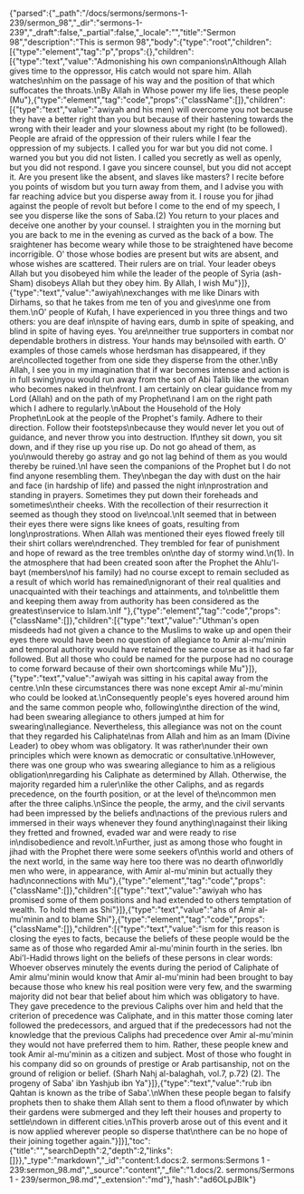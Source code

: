 {"parsed":{"_path":"/docs/sermons/sermons-1-239/sermon_98","_dir":"sermons-1-239","_draft":false,"_partial":false,"_locale":"","title":"Sermon 98","description":"This is sermon 98","body":{"type":"root","children":[{"type":"element","tag":"p","props":{},"children":[{"type":"text","value":"Admonishing his own companions\nAlthough Allah gives time to the oppressor, His catch would not spare him. Allah watches\nhim on the passage of his way and the position of that which suffocates the throats.\nBy Allah in Whose power my life lies, these people (Mu"},{"type":"element","tag":"code","props":{"className":[]},"children":[{"type":"text","value":"awiyah and his men) will overcome you not because they have a better right than you but because of their hastening towards the wrong with their leader and your slowness about my right (to be followed). People are afraid of the oppression of their rulers while I fear the oppression of my subjects. I called you for war but you did not come. I warned you but you did not listen. I called you secretly as well as openly, but you did not respond. I gave you sincere counsel, but you did not accept it. Are you present like the absent, and slaves like masters? I recite before you points of wisdom but you turn away from them, and I advise you with far reaching advice but you disperse away from it. I rouse you for jihad against the people of revolt but before I come to the end of my speech, I see you disperse like the sons of Saba.(2) You return to your places and deceive one another by your counsel. I straighten you in the morning but you are back to me in the evening as curved as the back of a bow. The sraightener has become weary while those to be straightened have become incorrigible. O' those whose bodies are present but wits are absent, and whose wishes are scattered. Their rulers are on trial. Your leader obeys Allah but you disobeyed him while the leader of the people of Syria (ash-Sham) disobeys Allah but they obey him. By Allah, I wish Mu"}]},{"type":"text","value":"awiyah\nexchanges with me like Dinars with Dirhams, so that he takes from me ten of you and gives\nme one from them.\nO' people of Kufah, I have experienced in you three things and two others: you are deaf in\nspite of having ears, dumb in spite of speaking, and blind in spite of having eyes. You are\nneither true supporters in combat nor dependable brothers in distress. Your hands may be\nsoiled with earth. O' examples of those camels whose herdsman has disappeared, if they are\ncollected together from one side they disperse from the other.\nBy Allah, I see you in my imagination that if war becomes intense and action is in full swing\nyou would run away from the son of Abi Talib like the woman who becomes naked in the\nfront. I am certainly on clear guidance from my Lord (Allah) and on the path of my Prophet\nand I am on the right path which I adhere to regularly.\nAbout the Household of the Holy Prophet\nLook at the people of the Prophet's family. Adhere to their direction. Follow their footsteps\nbecause they would never let you out of guidance, and never throw you into destruction. If\nthey sit down, you sit down, and if they rise up you rise up. Do not go ahead of them, as you\nwould thereby go astray and go not lag behind of them as you would thereby be ruined.\nI have seen the companions of the Prophet but I do not find anyone resembling them. They\nbegan the day with dust on the hair and face (in hardship of life) and passed the night in\nprostration and standing in prayers. Sometimes they put down their foreheads and sometimes\ntheir cheeks. With the recollection of their resurrection it seemed as though they stood on live\ncoal.\nIt seemed that in between their eyes there were signs like knees of goats, resulting from long\nprostrations. When Allah was mentioned their eyes flowed freely till their shirt collars were\ndrenched. They trembled for fear of punishment and hope of reward as the tree trembles on\nthe day of stormy wind.\n(1). In the atmosphere that had been created soon after the Prophet the Ahlu'l-bayt (members\nof his family) had no course except to remain secluded as a result of which world has remained\nignorant of their real qualities and unacquainted with their teachings and attainments, and to\nbelittle them and keeping them away from authority has been considered as the greatest\nservice to Islam.\nIf "},{"type":"element","tag":"code","props":{"className":[]},"children":[{"type":"text","value":"Uthman's open misdeeds had not given a chance to the Muslims to wake up and open their eyes there would have been no question of allegiance to Amir al-mu'minin and temporal authority would have retained the same course as it had so far followed. But all those who could be named for the purpose had no courage to come forward because of their own shortcomings while Mu"}]},{"type":"text","value":"awiyah was sitting in his capital away from the centre.\nIn these circumstances there was none except Amir al-mu'minin who could be looked at.\nConsequently people's eyes hovered around him and the same common people who, following\nthe direction of the wind, had been swearing allegiance to others jumped at him for swearing\nallegiance. Nevertheless, this allegiance was not on the count that they regarded his Caliphate\nas from Allah and him as an Imam (Divine Leader) to obey whom was obligatory. It was rather\nunder their own principles which were known as democratic or consultative.\nHowever, there was one group who was swearing allegiance to him as a religious obligation\nregarding his Caliphate as determined by Allah. Otherwise, the majority regarded him a ruler\nlike the other Caliphs, and as regards precedence, on the fourth position, or at the level of the\ncommon men after the three caliphs.\nSince the people, the army, and the civil servants had been impressed by the beliefs and\nactions of the previous rulers and immersed in their ways whenever they found anything\nagainst their liking they fretted and frowned, evaded war and were ready to rise in\ndisobedience and revolt.\nFurther, just as among those who fought in jihad with the Prophet there were some seekers of\nthis world and others of the next world, in the same way here too there was no dearth of\nworldly men who were, in appearance, with Amir al-mu'minin but actually they had\nconnections with Mu"},{"type":"element","tag":"code","props":{"className":[]},"children":[{"type":"text","value":"awiyah who has promised some of them positions and had extended to others temptation of wealth. To hold them as Shi"}]},{"type":"text","value":"ahs of Amir al-mu'minin and to blame Shi"},{"type":"element","tag":"code","props":{"className":[]},"children":[{"type":"text","value":"ism for this reason is closing the eyes to facts, because the beliefs of these people would be the same as of those who regarded Amir al-mu'minin fourth in the series. Ibn Abi'l-Hadid throws light on the beliefs of these persons in clear words: Whoever observes minutely the events during the period of Caliphate of Amir almu'minin would know that Amir al-mu'minin had been brought to bay because those who knew his real position were very few, and the swarming majority did not bear that belief about him which was obligatory to have. They gave precedence to the previous Caliphs over him and held that the criterion of precedence was Caliphate, and in this matter those coming later followed the predecessors, and argued that if the predecessors had not the knowledge that the previous Caliphs had precedence over Amir al-mu'minin they would not have preferred them to him. Rather, these people knew and took Amir al-mu'minin as a citizen and subject. Most of those who fought in his company did so on grounds of prestige or Arab partisanship, not on the ground of religion or belief. (Sharh Nahj al-balaghah, vol.7, p.72) (2). The progeny of Saba' ibn Yashjub ibn Ya"}]},{"type":"text","value":"rub ibn Qahtan is known as the tribe of Saba'.\nWhen these people began to falsify prophets then to shake them Allah sent to them a flood of\nwater by which their gardens were submerged and they left their houses and property to settle\ndown in different cities.\nThis proverb arose out of this event and it is now applied wherever people so disperse that\nthere can be no hope of their joining together again."}]}],"toc":{"title":"","searchDepth":2,"depth":2,"links":[]}},"_type":"markdown","_id":"content:1.docs:2. sermons:Sermons 1 - 239:sermon_98.md","_source":"content","_file":"1.docs/2. sermons/Sermons 1 - 239/sermon_98.md","_extension":"md"},"hash":"ad6OLpJBIk"}